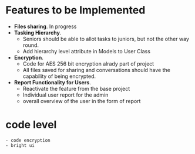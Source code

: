 # Features to be Implemented

- **Files sharing**. In progress
- **Tasking Hierarchy**. 
    - Seniors should be able to allot tasks to juniors, but not the other way round.
    - Add hierarchy level attribute in Models to User Class
- **Encryption**.
    - Code for AES 256 bit encryption alrady part of project
    - All files saved for sharing and conversations should have the capability of being encrypted.
- **Report Functionality for Users**. 
    - Reactivate the feature from the base project
    - Individual user report for the admin
    - overall overview of the user in the form of report 


# code level
    - code encryption
    - bright ui
    